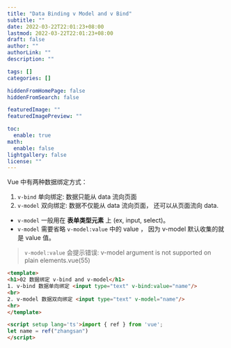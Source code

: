 ```yaml
---
title: "Data Binding v Model and v Bind"
subtitle: ""
date: 2022-03-22T22:01:23+08:00
lastmod: 2022-03-22T22:01:23+08:00
draft: false
author: ""
authorLink: ""
description: ""

tags: []
categories: []

hiddenFromHomePage: false
hiddenFromSearch: false

featuredImage: ""
featuredImagePreview: ""

toc:
  enable: true
math:
  enable: false
lightgallery: false
license: ""
---
```


Vue 中有两种数据绑定方式：

1. `v-bind` 单向绑定: 数据只能从 data 流向页面
2. `v-model` 双向绑定: 数据不仅能从 data 流向页面， 还可以从页面流向 data.
  + `v-model` 一般用在 **表单类型元素** 上 (ex, input, select)。
  + `v-model` 需要省略 `v-model:value` 中的 value ， 因为 v-model 默认收集的就是 value 值。

> `v-model:value` 会提示错误: v-model argument is not supported on plain elements.vue(55)



```html
<template>
<h1>02 数据绑定 v-bind and v-model</h1>
1. v-bind 数据单向绑定 <input type="text" v-bind:value="name"/>
<br>
2. v-model 数据双向绑定 <input type="text" v-model="name"/>
<hr>
</template>

<script setup lang='ts'>import { ref } from 'vue';
let name = ref("zhangsan")
</script>
```